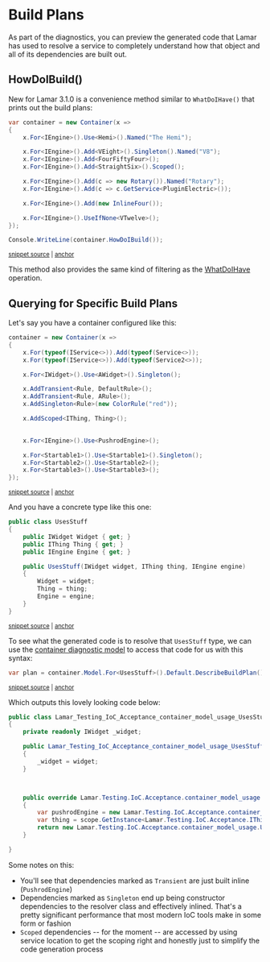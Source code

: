 # Build Plans

As part of the diagnostics, you can preview the generated code that Lamar has used to resolve a service to completely understand how that object and all of its
dependencies are built out.

## HowDoIBuild()

New for Lamar 3.1.0 is a convenience method similar to `WhatDoIHave()` that prints out the build plans:

<!-- snippet: sample_using-HowDoIBuild -->
<a id='snippet-sample_using-howdoibuild'></a>
```cs
var container = new Container(x =>
{
    x.For<IEngine>().Use<Hemi>().Named("The Hemi");

    x.For<IEngine>().Add<VEight>().Singleton().Named("V8");
    x.For<IEngine>().Add<FourFiftyFour>();
    x.For<IEngine>().Add<StraightSix>().Scoped();

    x.For<IEngine>().Add(c => new Rotary()).Named("Rotary");
    x.For<IEngine>().Add(c => c.GetService<PluginElectric>());

    x.For<IEngine>().Add(new InlineFour());

    x.For<IEngine>().UseIfNone<VTwelve>();
});

Console.WriteLine(container.HowDoIBuild());
```
<sup><a href='https://github.com/JasperFx/lamar/blob/master/src/Lamar.Testing/IoC/Diagnostics/HowDoIBuild_smoke_tests.cs#L30-L48' title='Snippet source file'>snippet source</a> | <a href='#snippet-sample_using-howdoibuild' title='Start of snippet'>anchor</a></sup>
<!-- endSnippet -->

  This method also provides the same kind of filtering as the [WhatDoIHave](/guide/ioc/diagnostics/what-do-i-have) operation.

## Querying for Specific Build Plans

Let's say you have a container configured like this:

<!-- snippet: sample_container-for-build-plan -->
<a id='snippet-sample_container-for-build-plan'></a>
```cs
container = new Container(x =>
{
    x.For(typeof(IService<>)).Add(typeof(Service<>));
    x.For(typeof(IService<>)).Add(typeof(Service2<>));

    x.For<IWidget>().Use<AWidget>().Singleton();

    x.AddTransient<Rule, DefaultRule>();
    x.AddTransient<Rule, ARule>();
    x.AddSingleton<Rule>(new ColorRule("red"));

    x.AddScoped<IThing, Thing>();
    

    x.For<IEngine>().Use<PushrodEngine>();

    x.For<Startable1>().Use<Startable1>().Singleton();
    x.For<Startable2>().Use<Startable2>();
    x.For<Startable3>().Use<Startable3>();
});
```
<sup><a href='https://github.com/JasperFx/lamar/blob/master/src/Lamar.Testing/IoC/Acceptance/container_model_usage.cs#L24-L45' title='Snippet source file'>snippet source</a> | <a href='#snippet-sample_container-for-build-plan' title='Start of snippet'>anchor</a></sup>
<!-- endSnippet -->

And you have a concrete type like this one:

<!-- snippet: sample_UsesStuff -->
<a id='snippet-sample_usesstuff'></a>
```cs
public class UsesStuff
{
    public IWidget Widget { get; }
    public IThing Thing { get; }
    public IEngine Engine { get; }

    public UsesStuff(IWidget widget, IThing thing, IEngine engine)
    {
        Widget = widget;
        Thing = thing;
        Engine = engine;
    }
}
```
<sup><a href='https://github.com/JasperFx/lamar/blob/master/src/Lamar.Testing/IoC/Acceptance/container_model_usage.cs#L48-L62' title='Snippet source file'>snippet source</a> | <a href='#snippet-sample_usesstuff' title='Start of snippet'>anchor</a></sup>
<!-- endSnippet -->

To see what the generated code is to resolve that `UsesStuff` type, we can use the [container diagnostic model](/guide/ioc/diagnostics/using-the-container-model) to access that code for us with this syntax:

<!-- snippet: sample_getting-build-plan -->
<a id='snippet-sample_getting-build-plan'></a>
```cs
var plan = container.Model.For<UsesStuff>().Default.DescribeBuildPlan();
```
<sup><a href='https://github.com/JasperFx/lamar/blob/master/src/Lamar.Testing/IoC/Acceptance/container_model_usage.cs#L67-L69' title='Snippet source file'>snippet source</a> | <a href='#snippet-sample_getting-build-plan' title='Start of snippet'>anchor</a></sup>
<!-- endSnippet -->

Which outputs this lovely looking code below:

```csharp
public class Lamar_Testing_IoC_Acceptance_container_model_usage_UsesStuff_usesStuff : Lamar.IoC.Resolvers.TransientResolver<Lamar.Testing.IoC.Acceptance.container_model_usage.UsesStuff>
{
    private readonly IWidget _widget;

    public Lamar_Testing_IoC_Acceptance_container_model_usage_UsesStuff_usesStuff(IWidget widget)
    {
        _widget = widget;
    }



    public override Lamar.Testing.IoC.Acceptance.container_model_usage.UsesStuff Build(Lamar.IoC.Scope scope)
    {
        var pushrodEngine = new Lamar.Testing.IoC.Acceptance.container_model_usage.PushrodEngine();
        var thing = scope.GetInstance<Lamar.Testing.IoC.Acceptance.IThing>("thing");
        return new Lamar.Testing.IoC.Acceptance.container_model_usage.UsesStuff(_widget, thing, pushrodEngine);
    }

}
```

Some notes on this:

* You'll see that dependencies marked as `Transient` are just built inline (`PushrodEngine`)
* Dependencies marked as `Singleton` end up being constructor dependencies to the resolver class and effectively inlined. That's a pretty significant performance that most modern IoC tools make in some form or fashion
* `Scoped` dependencies -- for the moment -- are accessed by using service location to get the scoping right and honestly just to simplify the code generation process
